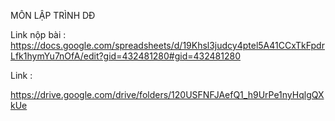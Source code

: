MÔN LẬP TRÌNH DĐ

Link nộp bài : 
https://docs.google.com/spreadsheets/d/19Khsl3judcy4ptel5A41CCxTkFpdrLfk1hymYu7nOfA/edit?gid=432481280#gid=432481280

Link :

https://drive.google.com/drive/folders/120USFNFJAefQ1_h9UrPe1nyHqlgQXkUe
